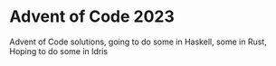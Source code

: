 # Advent of Code 2023

Advent of Code solutions, going to do some in Haskell, some in Rust, Hoping to do some in Idris
